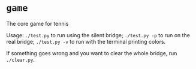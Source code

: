 # `game`

The core game for tennis

Usage:
`./test.py` to run using the silent bridge; `./test.py -p` to run on the real bridge;
`./test.py -v` to run with the terminal printing colors.

If something goes wrong and you want to clear the whole bridge, run `./clear.py`.

